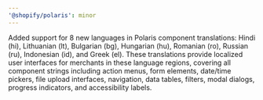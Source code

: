 ```yaml
---
'@shopify/polaris': minor
---
```


Added support for 8 new languages in Polaris component translations: Hindi (hi), Lithuanian (lt), Bulgarian (bg), Hungarian (hu), Romanian (ro), Russian (ru), Indonesian (id), and Greek (el). These translations provide localized user interfaces for merchants in these language regions, covering all component strings including action menus, form elements, date/time pickers, file upload interfaces, navigation, data tables, filters, modal dialogs, progress indicators, and accessibility labels.
